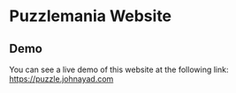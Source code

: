 Puzzlemania Website
====================

Demo
---------------
You can see a live demo of this website at the following link:
  https://puzzle.johnayad.com

